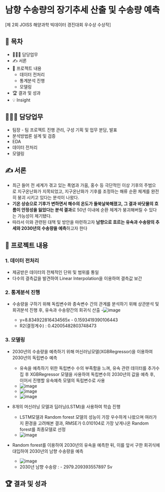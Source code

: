 # 남향 수송량의 장기추세 산출 및 수송량 예측 
[제 2회 JOISS 해양과학 빅데이터 경진대회 우수상 수상작]

## 📗 목차
  - 👨🏻‍💻 담당업무
  - ✍️ 서론
  - 📑 프로젝트 내용
    - 데이터 전처리
    - 통계분석 진행
    - 모델링
  - 🏆 결과 및 성과
  - 💡 Insight

## 👨🏻‍💻 담당업무
- 팀장 - 팀 프로젝트 진행 관리, 구성 기획 및 업무 분담, 발표
- 분석방법론 설계 및 검증
- EDA
- 데이터 전처리
- 모델링

## ✍️ 서론
- 최근 들어 전 세계가 겪고 있는 폭염과 가뭄, 홍수 등 극단적인 이상 기후의 주범으로 지구온난화가 지목되었고, 지구온난화가 기후를 조정하는 해류 순환 체계를 완전히 붕괴 시키고 있다는 분석이 나왔다.
- **기온 상승으로 기후가 변하면서 해수의 온도가 들쑥날쑥해졌고, 그 결과 바닷물의 흐름이 안정성을 잃었다는 분석 결과**로 50년 이내에 순환 체계가 붕괴해버릴 수 있다는 가능성이 제기됐다.
- 따라서 이와 관련된 대책 및 방안을 마련하고자 **남향으로 흐르는 유속과 수송량의 추세와 2030년의 수송량을 예측**하고자 한다

## 📑 프로젝트 내용
### 1. 데이터 전처리

- 제공받은 데이터의 전체적인 단위 및 범위를 통일
- 다수의 결측값을 발견하여 Linear Interpolation을 이용하여 결측값 보간

### 2. 통계분석 진행

- 수송량을 구하기 위해 독립변수와 종속변수 간의 관계를 분석하기 위해 상관분석 및 회귀분석 진행 후, 유속과 수송량간의 회귀식 산출
  -![image](https://github.com/DOYOON510/Deep-Seawater-prediction/assets/129147977/ddb265a7-725d-4b61-b69e-d0f91feae455)
 
  - y=8.834922816434565x - 0.1593419390106443
  - R2(결정계수) : 0.42005482803748473

### 3. 모델링

- 2030년의 수송량을 예측하기 위해 머신러닝모델(XGBRegressor)을 이용하여 2030년의 독립변수 예측
    - 유속을 예측하기 위한 독립변수 수의 부족함을 느껴, 유속 관련 데이터를 추가수집 후 XGBRegressor 모델을 사용하여 독립변수의 2030년의 값을 예측 후, 이어서 진행할 유속예측 모델의 독립변수로 사용
    - ![image](https://github.com/DOYOON510/Deep-Seawater-prediction/assets/129147977/dfca2efc-8802-43fc-aaaf-c9ec4b6f3fc4)
    - ![image](https://github.com/DOYOON510/Deep-Seawater-prediction/assets/129147977/70cfe4ef-9ef3-4ffb-b044-af743f0964a0)
    - ![image](https://github.com/DOYOON510/Deep-Seawater-prediction/assets/129147977/485e8c32-9507-4809-87b4-117758497e89)

- 8개의 머신러닝 모델과 딥러닝(LSTM)을 사용하여 학습 진행
    - LSTM모델과 Random forest 모델의 성능이 가장 우수하게 나왔으며 여러가지 환경을 고려해본 결과, RMSE가 0.010104로 가장 낮게나온 Random forest를 최종모델로 선정
    - ![image](https://github.com/DOYOON510/Deep-Seawater-prediction/assets/129147977/b95314b0-6ce6-4d7f-ac8c-d57fe83c48b2)

- Random forest를 이용하여 2030년의 유속을 예측한 뒤, 이를 앞서 구한 회귀식에 대입하여 2030년의 남향 수송량을 예측
  - ![image](https://github.com/DOYOON510/Deep-Seawater-prediction/assets/129147977/b6be17aa-0e05-4f14-96b2-db2a7ea69992)
  - 2030년 남향 수송량 : - 2979.209393557897 Sv

## 🏆 결과 및 성과


